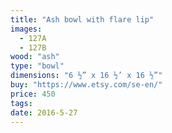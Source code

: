 ```yaml
---
title: "Ash bowl with flare lip"
images:
  - 127A
  - 127B
wood: "ash"
type: "bowl"
dimensions: "6 ½” x 16 ½’ x 16 ½”"
buy: "https://www.etsy.com/se-en/"
price: 450
tags:
date: 2016-5-27
---
```


